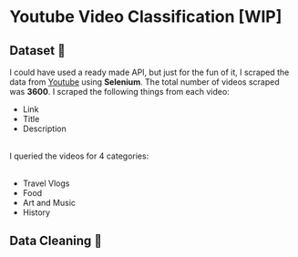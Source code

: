 # Youtube Video Classification [WIP]

## Dataset 💾

I could have used a ready made API, but just for the fun of it, I scraped the data from [Youtube](https://www.youtube.com/) using <b>Selenium</b>. The total number of videos scraped was <b>3600</b>. 
I scraped the following things from each video:
 - Link
 - Title
 - Description
<br>
I queried the videos for 4 categories:<br><br>

 - Travel Vlogs
 - Food
 - Art and Music
 - History

## Data Cleaning 🧹


